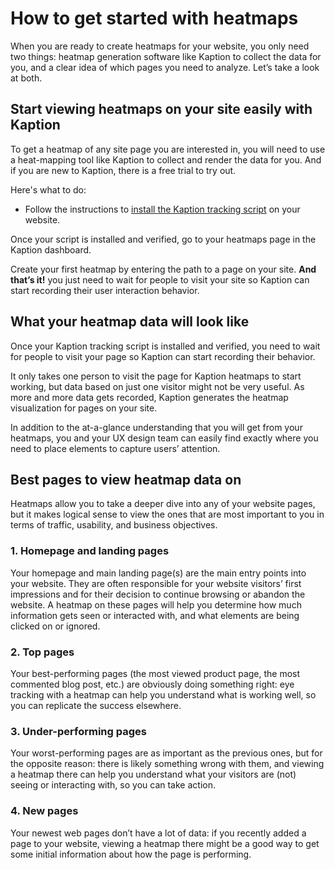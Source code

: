 # How to get started with heatmaps

When you are ready to create heatmaps for your website, you only need two things: heatmap generation software like Kaption to collect the data for you, and a clear idea of which pages you need to analyze. Let’s take a look at both.

<!-- ![](./placeholder.jpg "placeholder") -->

## Start viewing heatmaps on your site easily with Kaption

To get a heatmap of any site page you are interested in, you will need to use a heat-mapping tool like Kaption to collect and render the data for you. And if you are new to Kaption, there is a free trial to try out.

Here's what to do:

- Follow the instructions to [install the Kaption tracking script](../../docs/add-script) on your website.

Once your script is installed and verified, go to your heatmaps page in the Kaption dashboard.

Create your first heatmap by entering the path to a page on your site. **And that’s it!** you just need to wait for people to visit your site so Kaption can start recording their user interaction behavior.

## What your heatmap data will look like

<!-- ![](./placeholder.jpg "placeholder") -->

Once your Kaption tracking script is installed and verified, you need to wait for people to visit your page so Kaption can start recording their behavior.

It only takes one person to visit the page for Kaption heatmaps to start working, but data based on just one visitor might not be very useful. As more and more data gets recorded, Kaption generates the heatmap visualization for pages on your site.

In addition to the at-a-glance understanding that you will get from your heatmaps, you and your UX design team can easily find exactly where you need to place elements to capture users’ attention.

## Best pages to view heatmap data on

Heatmaps allow you to take a deeper dive into any of your website pages, but it makes logical sense to view the ones that are most important to you in terms of traffic, usability, and business objectives.

### 1. Homepage and landing pages

Your homepage and main landing page(s) are the main entry points into your website. They are often responsible for your website visitors’ first impressions and for their decision to continue browsing or abandon the website. A heatmap on these pages will help you determine how much information gets seen or interacted with, and what elements are being clicked on or ignored.

### 2. Top pages

Your best-performing pages (the most viewed product page, the most commented blog post, etc.) are obviously doing something right: eye tracking with a heatmap can help you understand what is working well, so you can replicate the success elsewhere.

### 3. Under-performing pages

Your worst-performing pages are as important as the previous ones, but for the opposite reason: there is likely something wrong with them, and viewing a heatmap there can help you understand what your visitors are (not) seeing or interacting with, so you can take action.

### 4. New pages

Your newest web pages don’t have a lot of data: if you recently added a page to your website, viewing a heatmap there might be a good way to get some initial information about how the page is performing.
